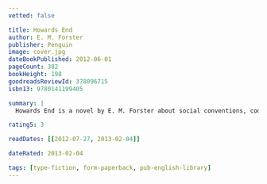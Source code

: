 ```yaml
---
vetted: false

title: Howards End
author: E. M. Forster
publisher: Penguin
image: cover.jpg
dateBookPublished: 2012-06-01
pageCount: 382
bookHeight: 198
goodreadsReviewId: 378096715
isbn13: 9780141199405

summary: |
  Howards End is a novel by E. M. Forster about social conventions, codes of conduct and relationships in turn-of-the-century England. A strong-willed and intelligent woman refuses to allow the pretensions of her husband's smug English family to ruin her life. Howards End is considered by some to be Forster's masterpiece.

rating5: 3

readDates: [[2012-07-27, 2013-02-04]]

dateRated: 2013-02-04

tags: [type-fiction, form-paperback, pub-english-library]
---
```

